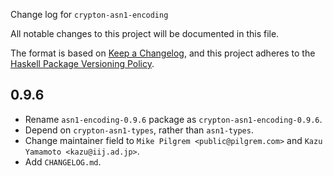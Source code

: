 Change log for `crypton-asn1-encoding`

All notable changes to this project will be documented in this file.

The format is based on [Keep a Changelog](https://keepachangelog.com/en/1.0.0/),
and this project adheres to the
[Haskell Package Versioning Policy](https://pvp.haskell.org/).

## 0.9.6

* Rename `asn1-encoding-0.9.6` package as `crypton-asn1-encoding-0.9.6`.
* Depend on `crypton-asn1-types`, rather than `asn1-types`.
* Change maintainer field to `Mike Pilgrem <public@pilgrem.com>` and
  `Kazu Yamamoto <kazu@iij.ad.jp>`.
* Add `CHANGELOG.md`.
